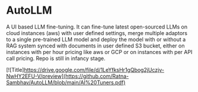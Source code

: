# AutoLLM
A UI based LLM fine-tuning. It can fine-tune latest open-sourced LLMs on cloud instances (aws) with user defined settings, merge multiple adaptors to a single pre-trained LLM model and deploy the model with or without a RAG system synced with documents in user defined S3 bucket, either on instances with per hour pricing like aws or GCP or on instances with per API call pricing. Repo is still in infancy stage.

[![Title]https://drive.google.com/file/d/1LeYfksHr1gQbog2jUczjv-NwHY2EFU-V/preview](https://github.com/Ratna-Sambhav/AutoLLM/blob/main/AI%20Tuners.pdf)
